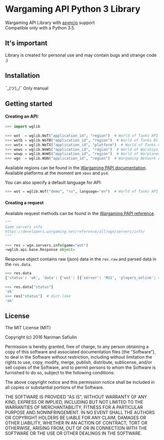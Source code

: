 # Wargaming API Python 3 Library

Wargaming API Library with [asyncio](https://docs.python.org/3/library/asyncio.html) support  
Compatible only with a Python 3.5.

## It's important

Library is created for personal use and may contain bugs and strange code :)

## Installation

¯\_(ツ)_/¯
Only manual

## Getting started

#### Creating an API:

```python
>>> import wglib
 
>>> wot  = wglib.WoT("application_id", "region")  # World of Tanks API
>>> wotb = wglib.WoTB("application_id", "region")  # World of Tanks Blitz API
>>> wotx = wglib.WoTX("application_id", "platform")  # World of Tanks Console API
>>> wows = wglib.WoWS("application_id", "region")  # World of Warships API
>>> wowp = wglib.WoWS("application_id", "region")  # World of Warplanes API
>>> wgn  = wglib.WGN("application_id", "region")  # Wargaming Network API
```

Available regions can be found in the [Wargaming PAPI documentation](https://developers.wargaming.net/documentation/guide/getting-started/).  
Available platforms at the moment are `xbox` and `ps4`.

You can also specify a default language for API:

```python
>>> wot = wglib.WoT("demo", "ru", language="en")  # World of Tanks API
```

#### Creating a request

Available request methods can be found in the [Wargaming PAPI reference](https://developers.wargaming.net/reference/).

```python
"""
Game servers info
https://developers.wargaming.net/reference/all/wgn/servers/info/
"""
 
>>> res = wgn.servers.info(game="wot")
<wglib.api.base.Response object>
```

Response object contains raw (json) data in the `res.raw` and parsed data in the `res.data`.

```python
>>> res.data
{'status': 'ok', 'data': {'wot': [{'server': 'RU1', 'players_online': 47845} ...
 
>>> res.data["status"]
'ok'
>>> res["status"]  # dict-like
'ok'
```

## License

The MIT License (MIT)

Copyright (c) 2016 Nariman Safiulin

Permission is hereby granted, free of charge, to any person obtaining a copy
of this software and associated documentation files (the "Software"), to deal
in the Software without restriction, including without limitation the rights
to use, copy, modify, merge, publish, distribute, sublicense, and/or sell
copies of the Software, and to permit persons to whom the Software is
furnished to do so, subject to the following conditions:

The above copyright notice and this permission notice shall be included in all
copies or substantial portions of the Software.

THE SOFTWARE IS PROVIDED "AS IS", WITHOUT WARRANTY OF ANY KIND, EXPRESS OR
IMPLIED, INCLUDING BUT NOT LIMITED TO THE WARRANTIES OF MERCHANTABILITY,
FITNESS FOR A PARTICULAR PURPOSE AND NONINFRINGEMENT. IN NO EVENT SHALL THE
AUTHORS OR COPYRIGHT HOLDERS BE LIABLE FOR ANY CLAIM, DAMAGES OR OTHER
LIABILITY, WHETHER IN AN ACTION OF CONTRACT, TORT OR OTHERWISE, ARISING FROM,
OUT OF OR IN CONNECTION WITH THE SOFTWARE OR THE USE OR OTHER DEALINGS IN THE
SOFTWARE.
